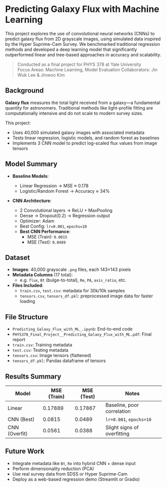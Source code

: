 # Predicting Galaxy Flux with Machine Learning
This project explores the use of convolutional neural networks (CNNs) to predict galaxy flux from 2D grayscale images, using simulated data inspired by the Hyper Suprime-Cam Survey. We benchmarked traditional regression methods and developed a deep learning model that significantly outperformed linear and tree-based approaches in accuracy and scalability.

> Conducted as a final project for PHYS 378 at Yale University  
> Focus Areas: Machine Learning, Model Evaluation
> Collaborators: Jin Wuk Lee & Jinwoo Kim

## Background
**Galaxy flux** measures the total light received from a galaxy—a fundamental quantity for astronomers. Traditional methods like light-profile fitting are computationally intensive and do not scale to modern survey sizes.

This project:
- Uses 40,000 simulated galaxy images with associated metadata
- Tests linear regression, logistic models, and random forest as baselines
- Implements 3 CNN model to predict log-scaled flux values from image tensors

## Model Summary
- **Baseline Models**:  
  - Linear Regression → MSE ≈ 0.178  
  - Logistic/Random Forest → Accuracy ≈ 34%

- **CNN Architecture**:  
  - 2 Convolutional layers → ReLU + MaxPooling  
  - Dense → Dropout(0.2) → Regression output  
  - Optimizer: Adam  
  - Best Config: `lr=0.001`, `epochs=10`  
  - **Best CNN Performance**:  
    - MSE (Train): `0.0815`  
    - MSE (Test): `0.0489`

## Dataset
- **Images**: 40,000 grayscale `.png` files, each 143×143 pixels  
- **Metadata Columns** (17 total): 
  - e.g. `flux`, `Bt` (bulge-to-total), `Re`, `PA`, `axis_ratio`, etc.
- **Files Included**:
  - `train.csv`, `test.csv`: metadata for 30k/10k samples
  - `tensors.csv`, `tensors_df.pkl`: preprocessed image data for faster loading

## File Structure
- `Predicting_Galaxy_Flux_with_ML_.ipynb`: End-to-end code
- `PHYS378_Final_Project__Predicting_Galaxy_Flux_with_ML.pdf`: Final report
- `train.csv`: Training metadata
- `test.csv`: Testing metadata
- `tensors.csv`: Image tensors (flattened)
- `tensors_df.pkl`: Pandas dataframe of tensors

## Results Summary
| Model      | MSE (Train) | MSE (Test) | Notes                          |
|------------|-------------|------------|--------------------------------|
| Linear     | 0.17889     | 0.17867    | Baseline, poor correlation     |
| CNN (Best) | 0.0815      | 0.0489     | `lr=0.001`, `epochs=10`        |
| CNN (Overfit) | 0.0561   | 0.0388     | Slight signs of overfitting    |

## Future Work
- Integrate metadata like `Bt`, `Re` into hybrid CNN + dense input
- Perform dimensionality reduction (PCA)
- Use real survey data from SDSS or Hyper Suprime-Cam
- Deploy as a web-based regression demo (Streamlit or Gradio)




